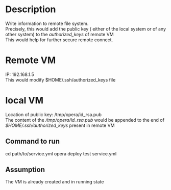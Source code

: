# Description

Write information to remote file system.  
Precisely, this would add the public key ( either of the local system or of any other system) to the *authorized_keys* of remote VM  
This would help for further secure remote connect.  

# Remote VM
IP: 192.168.1.5  
This would modify $HOME/.ssh/authorized_keys file  

# local VM
Location of public key: /tmp/opera/id_rsa.pub  
The content of the */tmp/opera/id_rsa.pub* would be appended to the end of *$HOME/.ssh/authorized_keys* present in remote VM  

## Command to run
cd path/to/service.yml
opera deploy test service.yml

## Assumption
The VM is already created and in running state  
